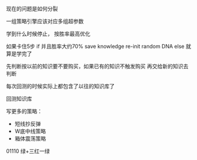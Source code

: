 现在的问题是如何分裂

一组策略引擎应该对应多组超参数

学到什么时候停止， 按胜率最高优化

如果卡住5步
  if 并且胜率大约70%
    save knowledge
    re-init random DNA
  else 就算是学完了


先判断按以前的知识要不要购买，如果已有的知识不触发购买 再交给新的知识去判断

每次回测的时候实际上都包含了以往的知识库了



回测知识库

写更多的策略：
- 短线抄反弹
- W底中线策略
- 箱体震荡策略

01110
绿+三红一绿
